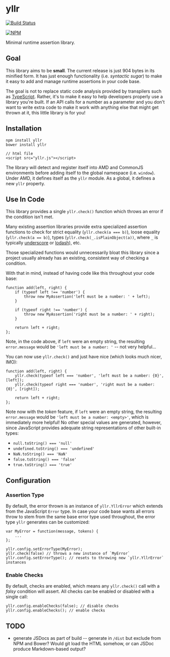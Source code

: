 # yllr

[![Build Status](https://travis-ci.org/stefcameron/yllr.svg?branch=master)](https://travis-ci.org/stefcameron/yllr)

[![NPM](https://nodei.co/npm/yllr.png?compact=true)](https://nodei.co/npm/yllr/)

Minimal runtime assertion library.

## Goal

This library aims to be __small__. The current release is just 904 bytes in its minified form. It has just enough functionality (i.e. _syntactic sugar_) to make it easy to add and manage runtime assertions in your code base.

The goal is not to replace static code analysis provided by transpilers such as [TypeScript](http://www.typescriptlang.org/). Rather, it's to make it easy to help developers properly use a library you're built. If an API calls for a number as a parameter and you don't want to write extra code to make it work with anything else that might get thrown at it, this little library is for you!

## Installation

    npm install yllr
    bower install yllr

    // html file
    <script src="yllr.js"></script>

The library will detect and register itself into AMD and CommonJS environments before adding itself to the global namespace (i.e. `window`). Under AMD, it defines itself as the `yllr` module. As a global, it defines a new `yllr` property.

## Use In Code

This library provides a single `yllr.check()` function which throws an error if the condition isn't met.

Many existing assertion libraries provide extra specialized assertion functions to check for strict equality (`yllr.check(a === b)`), loose equality (`yllr.check(a == b)`), types (`yllr.check(_.isPlainObject(a))`, where `_` is typically [underscore](http://underscorejs.org/) or [lodash](https://lodash.com/)), etc.

Those specialized functions would unnecessarily bloat this library since a project usually already has an existing, consistent way of checking a condition.

With that in mind, instead of having code like this throughout your code base:

    function add(left, right) {
        if (typeof left !== 'number') {
            throw new MyAssertion('left must be a number: ' + left);
        }

        if (typeof right !== 'number') {
            throw new MyAssertion('right must be a number: ' + right);
        }

        return left + right;
    };

Note, in the code above, if `left` were an empty string, the resulting `error.message` would be `'left must be a number: '` -- not very helpful...

You can now use `yllr.check()` and just have nice (which looks much nicer, IMO):

    function add(left, right) {
        yllr.check(typeof left === 'number', 'left must be a number: {0}', [left]);
        yllr.check(typeof right === 'number', 'right must be a number: {0}', [right]);

        return left + right;
    };

Note now with the _token_ feature, if `left` were an empty string, the resulting `error.message` would be `'left must be a number: <empty>'`, which is immediately more helpful! No other special values are generated, however, since JavaScript provides adequate string representations of other built-in types:

*   `null.toString() === 'null'`
*   `undefined.toString() === 'undefined'`
*   `NaN.toString() === 'NaN'`
*   `false.toString() === 'false'`
*   `true.toString() === 'true'`

## Configuration

### Assertion Type

By default, the error thrown is an instance of `yllr.YllrError` which extends from the JavaScript `Error` type. In case your code base wants all errors throw to stem from the same base error type used throughout, the error type `yllr` generates can be customized:

    var MyError = function(message, tokens) {
        ...
    };

    yllr.config.setErrorType(MyError);
    yllr.check(false) // throws a new instance of `MyError`
    yllr.config.setErrorType(); // resets to throwing new `yllr.YllrError` instances

### Enable Checks

By default, checks are enabled, which means any `yllr.check()` call with a _falsy_ condition will assert. All checks can be enabled or disabled with a single call:

    yllr.config.enableChecks(false); // disable checks
    yllr.config.enableChecks(); // enable checks

## TODO

*   generate JSDocs as part of build -- generate in `/dist` but exclude from NPM and Bower? Would git load the HTML somehow, or can JSDoc produce Markdown-based output?
